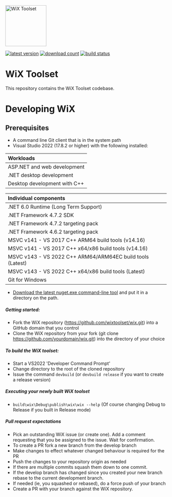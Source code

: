 <img src="https://github.com/wixtoolset/Home/raw/master/imgs/wix-white-bg.png" alt="WiX Toolset" height="128" />

[![latest version](https://img.shields.io/nuget/vpre/wix)](https://www.nuget.org/packages/wix)
[![download count](https://img.shields.io/nuget/dt/wix)](https://www.nuget.org/stats/packages/WiX?groupby=Version)
[![build status](https://img.shields.io/github/actions/workflow/status/wixtoolset/wix/build.yml?branch=develop)](https://github.com/wixtoolset/wix/actions/workflows/build.yml?query=branch%3Adevelop)

# WiX Toolset

This repository contains the WiX Toolset codebase.

# Developing WiX

## Prerequisites

- A command line Git client that is in the system path
- Visual Studio 2022 (17.8.2 or higher) with the following installed:

| Workloads |
| :-------- |
| ASP.NET and web development |
| .NET desktop development |
| Desktop development with C++ |

| Individual components |
| :-------------------- |
| .NET 6.0 Runtime (Long Term Support) |
| .NET Framework 4.7.2 SDK |
| .NET Framework 4.7.2 targeting pack |
| .NET Framework 4.6.2 targeting pack |
| MSVC v141 - VS 2017 C++ ARM64 build tools (v14.16) |
| MSVC v141 - VS 2017 C++ x64/x86 build tools (v14.16) |
| MSVC v143 - VS 2022 C++ ARM64/ARM64EC build tools (Latest) |
| MSVC v143 - VS 2022 C++ x64/x86 build tools (Latest) |
| Git for Windows |

- [Download the latest nuget.exe command-line tool](https://www.nuget.org/downloads) and put it in a directory on the path.

##### Getting started:

* Fork the WiX repository (https://github.com/wixtoolset/wix.git)
 into a GitHub domain that you control
* Clone the WiX repository from your fork (git clone https://github.com/yourdomain/wix.git)
 into the directory of your choice

##### To build the WiX toolset:

 * Start a VS2022 'Developer Command Prompt'
 * Change directory to the root of the cloned repository
 * Issue the command `devbuild` (or `devbuild release` if you want to create a release version)

 ##### Executing your newly built WiX toolset

 * `build\wix\Debug\publish\wix\wix --help` (Of course changing Debug to Release if you built in Release mode)

 ##### Pull request expectations

 * Pick an outstanding WiX issue (or create one). Add a comment requesting that you be assigned to the issue. Wait for confirmation.
 * To create a PR fork a new branch from the develop branch
 * Make changes to effect whatever changed behaviour is required for the PR
 * Push the changes to your repository origin as needed
 * If there are multiple commits squash them down to one commit.
 * If the develop branch has changed since you created your new branch rebase to the current development branch.
 * If needed (ie, you squashed or rebased), do a force push of your branch
 * Create a PR with your branch against the WiX repository.
